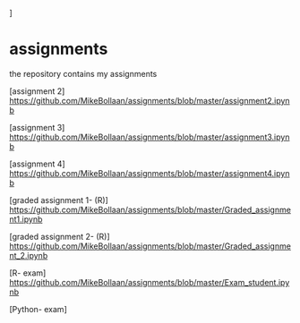 ]
# assignments
the repository contains my assignments

[assignment 2] https://github.com/MikeBollaan/assignments/blob/master/assignment2.ipynb

[assignment 3] https://github.com/MikeBollaan/assignments/blob/master/assignment3.ipynb

[assignment 4] https://github.com/MikeBollaan/assignments/blob/master/assignment4.ipynb

[graded assignment 1- (R)] https://github.com/MikeBollaan/assignments/blob/master/Graded_assignment1.ipynb

[graded assignment 2- (R)] https://github.com/MikeBollaan/assignments/blob/master/Graded_assignment_2.ipynb

[R- exam] https://github.com/MikeBollaan/assignments/blob/master/Exam_student.ipynb

[Python- exam]








